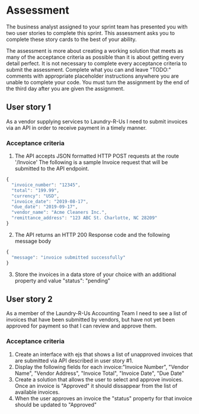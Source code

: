 # Assessment

The business analyst assigned to your sprint team has presented you with two user stories to complete this sprint. This assessment asks you to complete these story cards to the best of your ability.

The assessment is more about creating a working solution that meets as many of the acceptance criteria as possible than it is about getting every detail perfect. It is not necessary to complete every acceptance criteria to submit the assessment. Complete what you can and leave "TODO:" comments with appropriate placeholder instructions anywhere you are unable to complete your code. You must turn the assignment by the end of the third day after you are given the assignment.

## User story 1

As a vendor supplying services to Laundry-R-Us I need to submit invoices via an API in order to receive payment in a timely manner.

### Acceptance criteria

1. The API accepts JSON formatted HTTP POST requests at the route '/Invoice'
   The following is a sample Invoice request that will be submitted to the API endpoint.

```javascript
{
  "invoice_number": "12345",
  "total": "199.99",
  "currency": "USD",
  "invoice_date": "2019-08-17",
  "due_date": "2019-09-17",
  "vendor_name": "Acme Cleaners Inc.",
  "remittance_address": "123 ABC St. Charlotte, NC 28209"
}
```

2. The API returns an HTTP 200 Response code and the following message body

```javascript
{
  "message": "invoice submitted successfully"
}
```

3. Store the invoices in a data store of your choice with an additional property and value "status": "pending"

## User story 2

As a member of the Laundry-R-Us Accounting Team I need to see a list of invoices that have been submitted by vendors, but have not yet been approved for payment so that I can review and approve them.

### Acceptance criteria

1. Create an interface with ejs that shows a list of unapproved invoices that are submitted via API described in user story #1.
2. Display the following fields for each invoice:"Invoice Number", "Vendor Name", "Vendor Address", "Invoice Total", "Invoice Date", "Due Date"
3. Create a solution that allows the user to select and approve invoices. Once an invoice is "Approved" it should dissappear from the list of available invoices.
4. When the user approves an invoice the "status" property for that invoice should be updated to "Approved"
